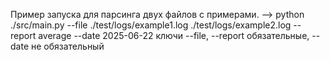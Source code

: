 Пример запуска для парсинга двух файлов с примерами. 
--> python ./src/main.py --file ./test/logs/example1.log ./test/logs/example2.log --report average --date 2025-06-22
ключи --file, --report обязательные, --date не обязательный
